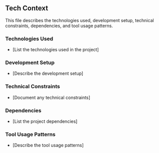 ## Tech Context

This file describes the technologies used, development setup, technical constraints, dependencies, and tool usage patterns.

### Technologies Used

*   \[List the technologies used in the project]

### Development Setup

*   \[Describe the development setup]

### Technical Constraints

*   \[Document any technical constraints]

### Dependencies

*   \[List the project dependencies]

### Tool Usage Patterns

*   \[Describe the tool usage patterns]
